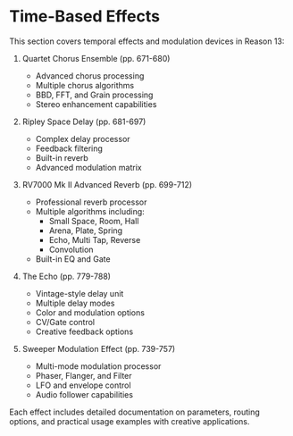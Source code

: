 # Time-Based Effects

This section covers temporal effects and modulation devices in Reason 13:

1. Quartet Chorus Ensemble (pp. 671-680)
   - Advanced chorus processing
   - Multiple chorus algorithms
   - BBD, FFT, and Grain processing
   - Stereo enhancement capabilities

2. Ripley Space Delay (pp. 681-697)
   - Complex delay processor
   - Feedback filtering
   - Built-in reverb
   - Advanced modulation matrix

3. RV7000 Mk II Advanced Reverb (pp. 699-712)
   - Professional reverb processor
   - Multiple algorithms including:
     - Small Space, Room, Hall
     - Arena, Plate, Spring
     - Echo, Multi Tap, Reverse
     - Convolution
   - Built-in EQ and Gate

4. The Echo (pp. 779-788)
   - Vintage-style delay unit
   - Multiple delay modes
   - Color and modulation options
   - CV/Gate control
   - Creative feedback options

5. Sweeper Modulation Effect (pp. 739-757)
   - Multi-mode modulation processor
   - Phaser, Flanger, and Filter
   - LFO and envelope control
   - Audio follower capabilities

Each effect includes detailed documentation on parameters, routing options, and practical usage examples with creative applications. 